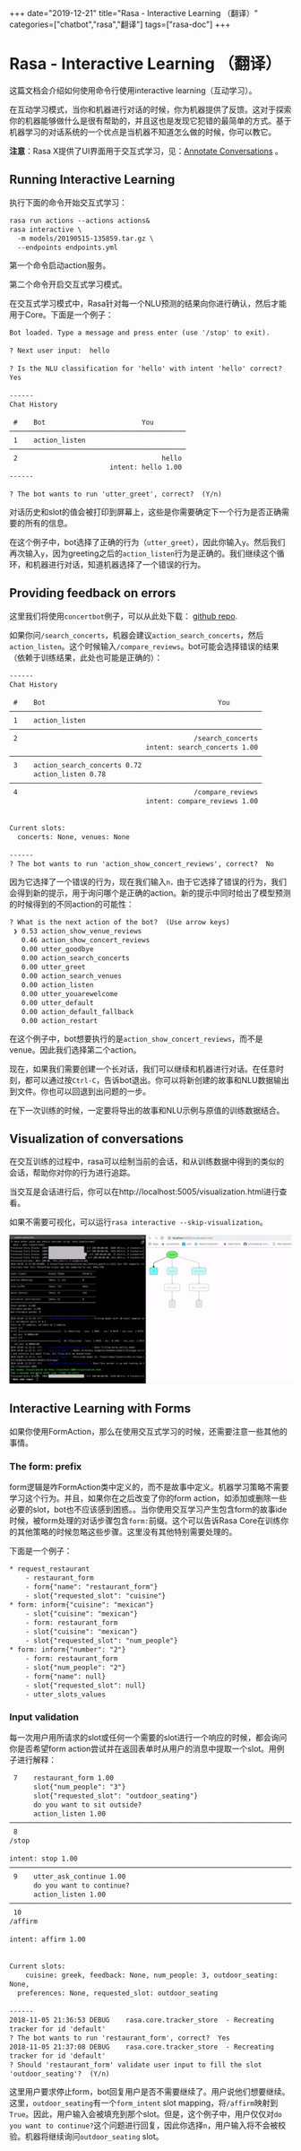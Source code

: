 +++
date="2019-12-21"
title="Rasa - Interactive Learning （翻译）"
categories=["chatbot","rasa","翻译"]
tags=["rasa-doc"]
+++

# Rasa - Interactive Learning （翻译）

这篇文档会介绍如何使用命令行使用interactive learning（互动学习）。

在互动学习模式，当你和机器进行对话的时候，你为机器提供了反馈。这对于探索你的机器能够做什么是很有帮助的，并且这也是发现它犯错的最简单的方式。基于机器学习的对话系统的一个优点是当机器不知道怎么做的时候，你可以教它。

**注意**：Rasa X提供了UI界面用于交互式学习，见：[Annotate Conversations](https://rasa.com/docs/rasa-x/annotate-conversations/) 。

## Running Interactive Learning

执行下面的命令开始交互式学习：

```
rasa run actions --actions actions&
rasa interactive \
  -m models/20190515-135859.tar.gz \
  --endpoints endpoints.yml
```

第一个命令启动action服务。

第二个命令开启交互式学习模式。

在交互式学习模式中，Rasa针对每一个NLU预测的结果向你进行确认，然后才能用于Core。下面是一个例子：

```
Bot loaded. Type a message and press enter (use '/stop' to exit).

? Next user input:  hello

? Is the NLU classification for 'hello' with intent 'hello' correct?  Yes

------
Chat History

 #    Bot                        You
────────────────────────────────────────────
 1    action_listen
────────────────────────────────────────────
 2                                    hello
                         intent: hello 1.00
------

? The bot wants to run 'utter_greet', correct?  (Y/n)
```

对话历史和slot的值会被打印到屏幕上，这些是你需要确定下一个行为是否正确需要的所有的信息。

在这个例子中，bot选择了正确的行为（`utter_greet`），因此你输入`y`。然后我们再次输入`y`，因为greeting之后的`action_listen`行为是正确的。我们继续这个循环，和机器进行对话，知道机器选择了一个错误的行为。

## Providing feedback on errors

这里我们将使用`concertbot`例子，可以从此处下载： [github repo](https://github.com/RasaHQ/rasa/tree/master/examples/concertbot).

如果你问`/search_concerts`，机器会建议`action_search_concerts`，然后`action_listen`。这个时候输入`/compare_reviews`。bot可能会选择错误的结果（依赖于训练结果，此处也可能是正确的）：

```
------
Chat History

 #    Bot                                           You
───────────────────────────────────────────────────────────────
 1    action_listen
───────────────────────────────────────────────────────────────
 2                                            /search_concerts
                                  intent: search_concerts 1.00
───────────────────────────────────────────────────────────────
 3    action_search_concerts 0.72
      action_listen 0.78
───────────────────────────────────────────────────────────────
 4                                            /compare_reviews
                                  intent: compare_reviews 1.00


Current slots:
  concerts: None, venues: None

------
? The bot wants to run 'action_show_concert_reviews', correct?  No
```

因为它选择了一个错误的行为，现在我们输入`n，`由于它选择了错误的行为，我们会得到新的提示，用于询问哪个是正确的action。新的提示中同时给出了模型预测的时候得到的不同action的可能性：

```
? What is the next action of the bot?  (Use arrow keys)
 ❯ 0.53 action_show_venue_reviews
   0.46 action_show_concert_reviews
   0.00 utter_goodbye
   0.00 action_search_concerts
   0.00 utter_greet
   0.00 action_search_venues
   0.00 action_listen
   0.00 utter_youarewelcome
   0.00 utter_default
   0.00 action_default_fallback
   0.00 action_restart
```

在这个例子中，bot想要执行的是`action_show_concert_reviews`，而不是venue。因此我们选择第二个action。

现在，如果我们需要创建一个长对话，我们可以继续和机器进行对话。在任意时刻，都可以通过按`Ctrl-C`，告诉bot退出。你可以将新创建的故事和NLU数据输出到文件。你也可以回退到出问题的一步。

在下一次训练的时候，一定要将导出的故事和NLU示例与原值的训练数据结合。

## Visualization of conversations

在交互训练的过程中，rasa可以绘制当前的会话，和从训练数据中得到的类似的会话，帮助你对你的行为进行追踪。

当交互是会话进行后，你可以在http://localhost:5005/visualization.html进行查看。

如果不需要可视化，可以运行`rasa interactive --skip-visualization`。

![](/image/interactive_learning_graph.gif)

## Interactive Learning with Forms

如果你使用FormAction，那么在使用交互式学习的时候，还需要注意一些其他的事情。

### The form: prefix

form逻辑是咋FormAction类中定义的，而不是故事中定义。机器学习策略不需要学习这个行为。并且，如果你在之后改变了你的form action，如添加或删除一些必要的slot，bot也不应该感到困惑。。当你使用交互学习产生包含form的故事ide时候，被form处理的对话步骤包含`form:`前缀。这个可以告诉Rasa Core在训练你的其他策略的时候忽略这些步骤。这里没有其他特别需要处理的。

下面是一个例子：

```
* request_restaurant
    - restaurant_form
    - form{"name": "restaurant_form"}
    - slot{"requested_slot": "cuisine"}
* form: inform{"cuisine": "mexican"}
    - slot{"cuisine": "mexican"}
    - form: restaurant_form
    - slot{"cuisine": "mexican"}
    - slot{"requested_slot": "num_people"}
* form: inform{"number": "2"}
    - form: restaurant_form
    - slot{"num_people": "2"}
    - form{"name": null}
    - slot{"requested_slot": null}
    - utter_slots_values
```

### Input validation

每一次用户用所请求的slot或任何一个需要的slot进行一个响应的时候，都会询问你是否希望form action尝试并在返回表单时从用户的消息中提取一个slot。用例子进行解释：

```
 7    restaurant_form 1.00
      slot{"num_people": "3"}
      slot{"requested_slot": "outdoor_seating"}
      do you want to sit outside?
      action_listen 1.00
─────────────────────────────────────────────────────────────────────────────────────
 8                                                                             /stop
                                                                   intent: stop 1.00
─────────────────────────────────────────────────────────────────────────────────────
 9    utter_ask_continue 1.00
      do you want to continue?
      action_listen 1.00
─────────────────────────────────────────────────────────────────────────────────────
 10                                                                          /affirm
                                                                 intent: affirm 1.00


Current slots:
    cuisine: greek, feedback: None, num_people: 3, outdoor_seating: None,
  preferences: None, requested_slot: outdoor_seating

------
2018-11-05 21:36:53 DEBUG    rasa.core.tracker_store  - Recreating tracker for id 'default'
? The bot wants to run 'restaurant_form', correct?  Yes
2018-11-05 21:37:08 DEBUG    rasa.core.tracker_store  - Recreating tracker for id 'default'
? Should 'restaurant_form' validate user input to fill the slot 'outdoor_seating'?  (Y/n)
```

这里用户要求停止form，bot回复用户是否不需要继续了。用户说他们想要继续。这里，`outdoor_seating`有一个`form_intent` slot mapping，将`/affirm`映射到`True`。因此，用户输入会被填充到那个slot。但是，这个例子中，用户仅仅对`do you want to continue?`这个问题进行回复，因此你选择`n`，用户输入将不会被校验。机器将继续询问`outdoor_seating` slot。